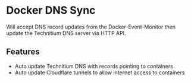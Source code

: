 # Docker DNS Sync

Will accept DNS record updates from the Docker-Event-Monitor then update the Technitium DNS server via HTTP API.

## Features

- Auto update Technitium DNS with records pointing to containers
- Auto update Cloudflare tunnels to allow internet access to containers